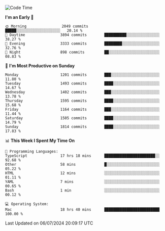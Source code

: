 <!--START_SECTION:waka-->
![Code Time](http://img.shields.io/badge/Code%20Time-4%2C140%20hrs%2055%20mins-blue)

**I'm an Early 🐤** 

```text
🌞 Morning                2049 commits        █████░░░░░░░░░░░░░░░░░░░░   20.14 % 
🌆 Daytime                3894 commits        ██████████░░░░░░░░░░░░░░░   38.27 % 
🌃 Evening                3333 commits        ████████░░░░░░░░░░░░░░░░░   32.76 % 
🌙 Night                  898 commits         ██░░░░░░░░░░░░░░░░░░░░░░░   08.83 % 
```
📅 **I'm Most Productive on Sunday** 

```text
Monday                   1201 commits        ███░░░░░░░░░░░░░░░░░░░░░░   11.80 % 
Tuesday                  1493 commits        ████░░░░░░░░░░░░░░░░░░░░░   14.67 % 
Wednesday                1402 commits        ███░░░░░░░░░░░░░░░░░░░░░░   13.78 % 
Thursday                 1595 commits        ████░░░░░░░░░░░░░░░░░░░░░   15.68 % 
Friday                   1164 commits        ███░░░░░░░░░░░░░░░░░░░░░░   11.44 % 
Saturday                 1505 commits        ████░░░░░░░░░░░░░░░░░░░░░   14.79 % 
Sunday                   1814 commits        ████░░░░░░░░░░░░░░░░░░░░░   17.83 % 
```


📊 **This Week I Spent My Time On** 

```text
💬 Programming Languages: 
TypeScript               17 hrs 18 mins      ███████████████████████░░   92.68 % 
Other                    58 mins             █░░░░░░░░░░░░░░░░░░░░░░░░   05.22 % 
HTML                     12 mins             ░░░░░░░░░░░░░░░░░░░░░░░░░   01.11 % 
YAML                     7 mins              ░░░░░░░░░░░░░░░░░░░░░░░░░   00.65 % 
Bash                     1 min               ░░░░░░░░░░░░░░░░░░░░░░░░░   00.12 % 

💻 Operating System: 
Mac                      18 hrs 40 mins      █████████████████████████   100.00 % 
```


 Last Updated on 06/07/2024 20:09:17 UTC
<!--END_SECTION:waka-->
